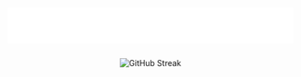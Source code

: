 <h1 align="center">
  <img src="https://raw.githubusercontent.com/PHOOBESH/PHOOBESH/main/assets/name.svg" alt="Phoobesh S" />
</h1>

<div align="center">
  
  <a>
    <img src="https://github-readme-streak-stats.herokuapp.com?user=PHOOBESH&theme=neon" alt="GitHub Streak" height="150"/>
  </a>
</div>



